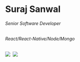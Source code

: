 

<!-- ## Hi there 👋
**surajSanwal/surajSanwal** is a ✨ _special_ ✨ repository because its `README.md` (this file) appears on your GitHub profile.

Here are some ideas to get you started:

- 🔭 I’m currently working on ...
- 🌱 I’m currently learning ...
- 👯 I’m looking to collaborate on ...
- 🤔 I’m looking for help with ...
- 💬 Ask me about ...
- 📫 How to reach me: ...
- 😄 Pronouns: ...
- ⚡ Fun fact: ...
-->



# Suraj Sanwal
###### Senior Software Developer
###### React/React-Native/Node/Mongo

<span align="center">
<a href="mailto:sonusanwal65@gmail.com"><img src="http://www.exclaimer.com/content/images/gmail-35x35.gif"/></a>&nbsp;	
<a href=""><img src="http://www.exclaimer.com/content/images/twitter-35x35.gif" /></a>&nbsp;
</span>
